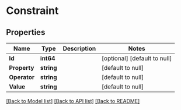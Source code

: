 # Constraint

## Properties
Name | Type | Description | Notes
------------ | ------------- | ------------- | -------------
**Id** | **int64** |  | [optional] [default to null]
**Property** | **string** |  | [default to null]
**Operator** | **string** |  | [default to null]
**Value** | **string** |  | [default to null]

[[Back to Model list]](../README.md#documentation-for-models) [[Back to API list]](../README.md#documentation-for-api-endpoints) [[Back to README]](../README.md)


